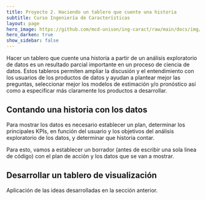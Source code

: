 ```yaml
---
title: Proyecto 2. Haciendo un tablero que cuente una historia
subtitle: Curso Ingeniería de Características
layout: page
hero_image: https://github.com/mcd-unison/ing-caract/raw/main/docs/img/dash-banner.jpg
hero_darken: true
show_sidebar: false
---
```


Hacer un tablero que cuente una historia a partir de un análisis exploratorio de datos es un resultado parcial
importante en un proceso de ciencia de datos. 
Estos tableros permiten ampliar la discusión y el entendimiento con los usuarios de los productos de datos y ayudan a plantear mejor las preguntas, seleccionar mejor los modelos de estimación y/o pronóstico así como a especificar más claramente los productos a desarrollar.


## Contando una historia con los datos

Para mostrar los datos es necesario establecer un plan, determinar los
principales KPIs, en función del usuario y los objetivos del análisis exploratorio de los datos, 
y determinar que historia contar. 

Para esto, vamos a establecer un borrador (antes de escribir una sola linea de código) con el plan
de acción y los datos que se van a mostrar.

## Desarrollar un tablero de visualización

Aplicación de las ideas desarrolladas en la sección anterior.
